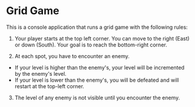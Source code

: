 # Grid Game

This is a console application that runs a grid game with the following rules:

1. Your player starts at the top left corner. You can move to the right (East) or down (South). Your goal is to reach the bottom-right corner.

2. At each spot, you have to encounter an enemy.
- If your level is higher than the enemy's, your level will be incremented by the enemy's level.
- If your level is lower than the enemy's, you will be defeated and will restart at the top-left corner.

3. The level of any enemy is not visible until you encounter the enemy.
